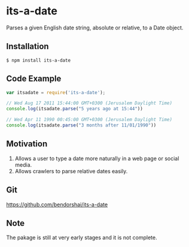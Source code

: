 # its-a-date

Parses a given English date string, absolute or relative, to a Date object. 

## Installation

```
$ npm install its-a-date
```

## Code Example

```js
var itsadate = require('its-a-date');

// Wed Aug 17 2011 15:44:00 GMT+0300 (Jerusalem Daylight Time)
console.log(itsadate.parse("5 years ago at 15:44"))

// Wed Apr 11 1990 00:45:00 GMT+0300 (Jerusalem Daylight Time)
console.log(itsadate.parse("3 months after 11/01/1990"))
```

## Motivation

1. Allows a user to type a date more naturally in a web page or social media.
2. Allows crawlers to parse relative dates easily.

## Git

https://github.com/bendorshai/its-a-date

## Note

The pakage is still at very early stages and it is not complete.

